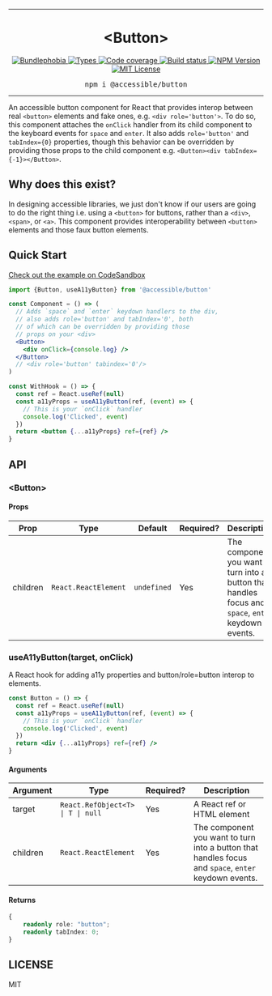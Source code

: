 <hr>
<div align="center">
  <h1 align="center">
    &lt;Button&gt;
  </h1>
</div>

<p align="center">
  <a href="https://bundlephobia.com/result?p=@accessible/button">
    <img alt="Bundlephobia" src="https://img.shields.io/bundlephobia/minzip/@accessible/button?style=for-the-badge&labelColor=24292e">
  </a>
  <a aria-label="Types" href="https://www.npmjs.com/package/@accessible/button">
    <img alt="Types" src="https://img.shields.io/npm/types/@accessible/button?style=for-the-badge&labelColor=24292e">
  </a>
  <a aria-label="Code coverage report" href="https://codecov.io/gh/accessible-ui/button">
    <img alt="Code coverage" src="https://img.shields.io/codecov/c/gh/accessible-ui/button?style=for-the-badge&labelColor=24292e">
  </a>
  <a aria-label="Build status" href="https://travis-ci.org/accessible-ui/button">
    <img alt="Build status" src="https://img.shields.io/travis/accessible-ui/button?style=for-the-badge&labelColor=24292e">
  </a>
  <a aria-label="NPM version" href="https://www.npmjs.com/package/@accessible/button">
    <img alt="NPM Version" src="https://img.shields.io/npm/v/@accessible/button?style=for-the-badge&labelColor=24292e">
  </a>
  <a aria-label="License" href="https://jaredlunde.mit-license.org/">
    <img alt="MIT License" src="https://img.shields.io/npm/l/@accessible/button?style=for-the-badge&labelColor=24292e">
  </a>
</p>

<pre align="center">npm i @accessible/button</pre>
<hr>

An accessible button component for React that provides interop between real `<button>` elements and fake ones, e.g. `<div role='button'>`.
To do so, this component attaches the `onClick` handler from its child component to the keyboard
events for `space` and `enter`. It also adds `role='button'` and `tabIndex={0}` properties, though
this behavior can be overridden by providing those props to the child component e.g. `<Button><div tabIndex={-1}></Button>`.

## Why does this exist?

In designing accessible libraries, we just don't know if our users are going to do the right thing
i.e. using a `<button>` for buttons, rather than a `<div>`, `<span>`, or `<a>`. This component
provides interoperability between `<button>` elements and those faux button elements.

## Quick Start

[Check out the example on CodeSandbox](https://codesandbox.io/s/accessiblebutton-example-spjh2)

```jsx harmony
import {Button, useA11yButton} from '@accessible/button'

const Component = () => (
  // Adds `space` and `enter` keydown handlers to the div,
  // also adds role='button' and tabIndex='0', both
  // of which can be overridden by providing those
  // props on your <div>
  <Button>
    <div onClick={console.log} />
  </Button>
  // <div role='button' tabindex='0'/>
)

const WithHook = () => {
  const ref = React.useRef(null)
  const a11yProps = useA11yButton(ref, (event) => {
    // This is your `onClick` handler
    console.log('Clicked', event)
  })
  return <button {...a11yProps} ref={ref} />
}
```

## API

### &lt;Button&gt;

#### Props

| Prop     | Type                 | Default     | Required? | Description                                                                                          |
| -------- | -------------------- | ----------- | --------- | ---------------------------------------------------------------------------------------------------- |
| children | `React.ReactElement` | `undefined` | Yes       | The component you want to turn into a button that handles focus and `space`, `enter` keydown events. |

### useA11yButton(target, onClick)

A React hook for adding a11y properties and button/role=button interop to elements.

```jsx harmony
const Button = () => {
  const ref = React.useRef(null)
  const a11yProps = useA11yButton(ref, (event) => {
    // This is your `onClick` handler
    console.log('Clicked', event)
  })
  return <div {...a11yProps} ref={ref} />
}
```

#### Arguments

| Argument | Type                                                       | Required? | Description                                                                                          |
| -------- | ---------------------------------------------------------- | --------- | ---------------------------------------------------------------------------------------------------- |
| target   | <code>React.RefObject&lt;T&gt; &#124; T &#124; null</code> | Yes       | A React ref or HTML element                                                                          |  |
| children | `React.ReactElement`                                       | Yes       | The component you want to turn into a button that handles focus and `space`, `enter` keydown events. |

#### Returns

```ts
{
    readonly role: "button";
    readonly tabIndex: 0;
}
```

## LICENSE

MIT
